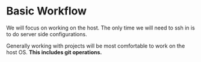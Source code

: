 # Basic Workflow

We will focus on working on the host. The only time we will need to ssh in is to do server side configurations. 

Generally working with projects will be most comfortable to work on the host OS. **This includes git operations.**
